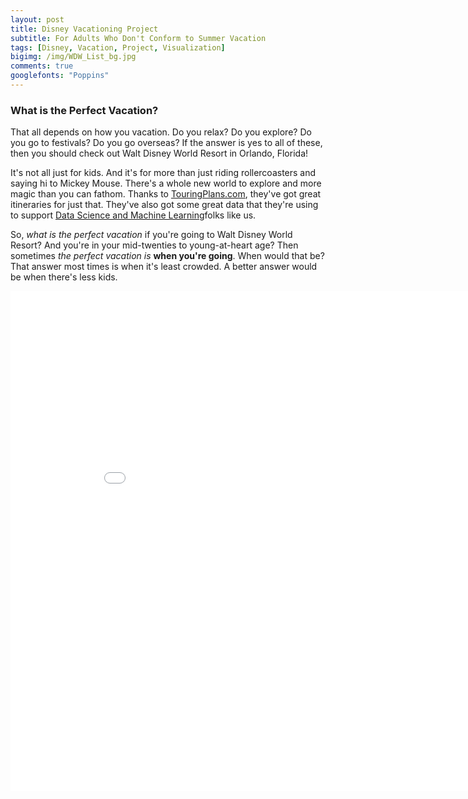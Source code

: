```yaml
---
layout: post
title: Disney Vacationing Project
subtitle: For Adults Who Don't Conform to Summer Vacation
tags: [Disney, Vacation, Project, Visualization]
bigimg: /img/WDW_List_bg.jpg
comments: true
googlefonts: "Poppins"
---
```


### What is the Perfect Vacation?
That all depends on how you vacation. Do you relax? Do you explore? Do you go to festivals? Do you go overseas? If the answer is yes to all of these, then you should check out Walt Disney World Resort in Orlando, Florida!

It's not all just for kids. And it's for more than just riding rollercoasters and saying hi to Mickey Mouse. There's a whole new world to explore and more magic than you can fathom. Thanks to [TouringPlans.com](https://touringplans.com/magic-kingdom/touring-plans/adults), they've got great itineraries for just that. They've also got some great data that they're using to support [Data Science and Machine Learning](https://touringplans.com/blog/2018/06/25/disney-world-wait-times-available-for-data-science-and-machine-learning/)folks like us.

So, *what is the perfect vacation* if you're going to Walt Disney World Resort? And you're in your mid-twenties to young-at-heart age? Then sometimes *the perfect vacation is* **when you're going**. When would that be? That answer most times is when it's least crowded. A better answer would be when there's less kids. 

<iframe width="900" height="800" frameborder="0" scrolling="no" src="//plot.ly/~mikvikpik/2.embed"></iframe>

